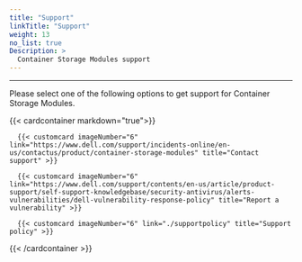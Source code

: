 ```yaml
---
title: "Support"
linkTitle: "Support"
weight: 13 
no_list: true 
Description: >
  Container Storage Modules support
---
```


<hr>

Please select one of the following options to get support for Container Storage Modules.

{{< cardcontainer markdown="true">}}
      
      {{< customcard imageNumber="6" link="https://www.dell.com/support/incidents-online/en-us/contactus/product/container-storage-modules" title="Contact support" >}}  

      {{< customcard imageNumber="6" link="https://www.dell.com/support/contents/en-us/article/product-support/self-support-knowledgebase/security-antivirus/alerts-vulnerabilities/dell-vulnerability-response-policy" title="Report a vulnerability" >}}

      {{< customcard imageNumber="6" link="./supportpolicy" title="Support policy" >}}  

{{< /cardcontainer >}}